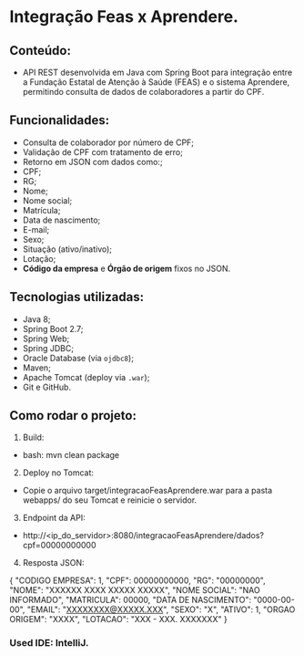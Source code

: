 # Integração Feas x Aprendere.

## Conteúdo:

- API REST desenvolvida em Java com Spring Boot para integração entre a Fundação Estatal de Atenção à Saúde (FEAS) e o sistema Aprendere, permitindo consulta de dados de colaboradores a partir do CPF.

## Funcionalidades:

- Consulta de colaborador por número de CPF;
- Validação de CPF com tratamento de erro;
- Retorno em JSON com dados como:;
- CPF;
- RG;
- Nome;
- Nome social;
- Matrícula;
- Data de nascimento;
- E-mail;
- Sexo;
- Situação (ativo/inativo);
- Lotação;
- **Código da empresa** e **Órgão de origem** fixos no JSON.

## Tecnologias utilizadas:

- Java 8;
- Spring Boot 2.7;
- Spring Web;
- Spring JDBC;
- Oracle Database (via `ojdbc8`);
- Maven;
- Apache Tomcat (deploy via `.war`);
- Git e GitHub.

## Como rodar o projeto:

1. Build:

- bash: mvn clean package

2. Deploy no Tomcat:

- Copie o arquivo target/integracaoFeasAprendere.war para a pasta webapps/ do seu Tomcat e reinicie o servidor.

3. Endpoint da API:

- http://<ip_do_servidor>:8080/integracaoFeasAprendere/dados?cpf=00000000000

4. Resposta JSON:

{
  "CODIGO EMPRESA": 1,
  "CPF": 00000000000,
  "RG": "00000000",
  "NOME": "XXXXXX XXXX XXXXX XXXXX",
  "NOME SOCIAL": "NAO INFORMADO",
  "MATRICULA": 00000,
  "DATA DE NASCIMENTO": "0000-00-00",
  "EMAIL": "XXXXXXXX@XXXXX.XXX",
  "SEXO": "X",
  "ATIVO": 1,
  "ORGAO ORIGEM": "XXXX",
  "LOTACAO": "XXX - XXX. XXXXXXX"
}

### Used IDE: IntelliJ.
